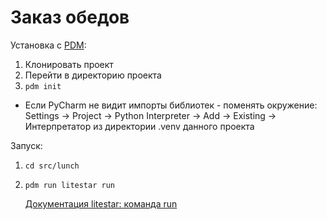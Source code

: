 # Заказ обедов

Установка с [PDM](https://github.com/pdm-project/pdm):

1. Клонировать проект
2. Перейти в директорию проекта
3. `pdm init`

 - Если PyCharm не видит импорты библиотек - поменять окружение: Settings -> Project -> Python Interpreter -> Add -> Existing -> Интерпретатор из директории .venv данного проекта

Запуск:

1. `cd src/lunch`
2. `pdm run litestar run`
   
   [Документация litestar: команда run](https://docs.litestar.dev/2/reference/cli.html#litestar-run)
